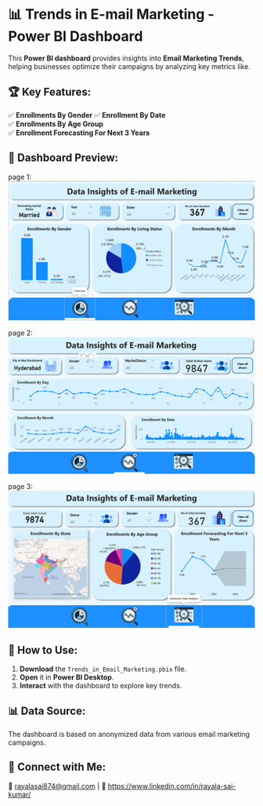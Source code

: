 # 📊 Trends in E-mail Marketing - Power BI Dashboard

This **Power BI dashboard** provides insights into **Email Marketing Trends**, helping businesses optimize their campaigns by analyzing key metrics like.

## 🏆 Key Features:
✅ **Enrollments By Gender** 
✅ **Enrollment By Date**  
✅ **Enrollments By Age Group**  
✅ **Enrollment Forecasting For Next 3 Years**  

## 📌 Dashboard Preview:
page 1:
![Email Marketing Dashboard](https://github.com/saikumar0484/Email-Marketing-Trends-PowerBI/blob/main/Dashboard%20images/Screenshot%202025-03-11%20181844.png)


page 2:
![Email Marketing Dashboard](https://github.com/saikumar0484/Email-Marketing-Trends-PowerBI/blob/main/Dashboard%20images/Screenshot%202025-03-11%20181906.png)


page 3:
![Email Marketing Dashboard](https://github.com/saikumar0484/Email-Marketing-Trends-PowerBI/blob/main/Dashboard%20images/Screenshot%202025-03-11%20181933.png)


## 🚀 How to Use:
1. **Download** the `Trends_in_Email_Marketing.pbix` file.
2. **Open** it in **Power BI Desktop**.
3. **Interact** with the dashboard to explore key trends.

## 📊 Data Source:
The dashboard is based on anonymized data from various email marketing campaigns.

## 🔗 Connect with Me:
📧 rayalasai874@gmail.com | 💼 https://www.linkedin.com/in/rayala-sai-kumar/

